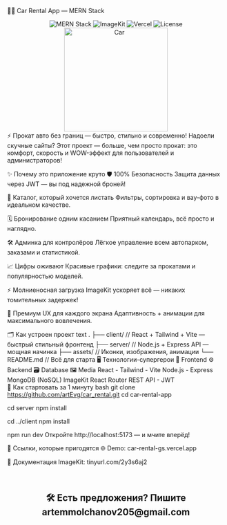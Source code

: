 🚗💨 Car Rental App — MERN Stack
<div align="center"> <img src="https://img.shields.io/badge/Full%20Stack-MERN-success?style=for-the-badge&logo=react" alt="MERN Stack"/> <img src="https://img.shields.io/badge/ImageKit-Accelerated%20Media-blue?style=for-the-badge&logo=imagekit" alt="ImageKit"/> <img src="https://img.shields.io/badge/Deployed%20on-Vercel-black?style=for-the-badge&logo=vercel" alt="Vercel"/> <img src="https://img.shields.io/github/license/yourusername/car-rental-app?style=for-the-badge" alt="License"/>



<img src="https://media.giphy.com/media/3o7bu3XilJ5BOiSGic/giphy.gif" alt="Car" width="240"/>

</div>
⚡ Прокат авто без границ — быстро, стильно и современно!
Надоели скучные сайты?
Этот проект — больше, чем просто прокат: это комфорт, скорость и WOW-эффект для пользователей и администраторов!

✨ Почему это приложение круто
🛡️ 100% Безопасность
Защита данных через JWT — вы под надежной броней!

🚗 Каталог, который хочется листать
Фильтры, сортировка и вау-фото в идеальном качестве.

🗓️ Бронирование одним касанием
Приятный календарь, всё просто и наглядно.

🛠️ Админка для контролёров
Лёгкое управление всем автопарком, заказами и статистикой.

📈 Цифры оживают
Красивые графики: следите за прокатами и популярностью моделей.

⚡ Молниеносная загрузка
ImageKit ускоряет всё — никаких томительных задержек!

📱 Премиум UX для каждого экрана
Адаптивность + анимации для максимального вовлечения.

🗂️ Как устроен проект
text
.
├── client/      // React + Tailwind + Vite — быстрый стильный фронтенд
├── server/      // Node.js + Express API — мощная начинка
├── assets/      // Иконки, изображения, анимации
└── README.md    // Всё для старта
🖥️ Технологии-супергерои
🚀 Frontend	⚙️ Backend	🗃️ Database	🖼️ Media
React - Tailwind - Vite	Node.js - Express	MongoDB (NoSQL)	ImageKit
React Router	REST API - JWT		
🚦 Как стартовать за 1 минуту
bash
git clone https://github.com/artEvg/car_rental.git
cd car-rental-app

cd server
npm install

cd ../client
npm install

npm run dev
Откройте http://localhost:5173 — и мчите вперёд!

📌 Ссылки, которые пригодятся
🌐 Demo: car-rental-gs.vercel.app


📘 Документация ImageKit: tinyurl.com/2y3s6aj2

<div align="center"> <br> <h2>🛠️ Есть предложения? Пишите <a target="_blank">artemmolchanov205@gmail.com</a></h2> </div>
